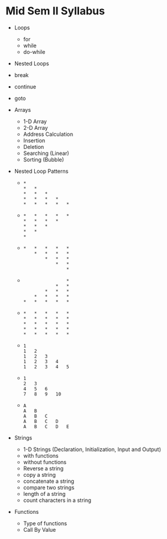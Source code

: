 # Mid Sem II Syllabus

* Loops

  * for
  * while
  * do-while

* Nested Loops

* break

* continue

* goto

* Arrays

  * 1-D Array
  * 2-D Array
  * Address Calculation 
  * Insertion
  * Deletion
  * Searching (Linear)
  * Sorting (Bubble)

* Nested Loop Patterns

  * ```
    *
    *	*
    *	*	*
    *	*	*	*
    *	*	*	*	*
    ```

  * ```
    *	*	*	*	*
    *	*	*	*
    *	*	*
    *	*
    *
    ```

  * ```
    *	*	*	*	*
    	*	*	*	*
    		*	*	*
    			*	*
    				*
    ```

  * ```
    				*
    			*	*
    		*	*	*
    	*	*	*	*
    *	*	*	*	*
    ```

  * ```
    *	*	*	*	*
    *	*	*	*	*
    *	*	*	*	*
    *	*	*	*	*
    *	*	*	*	*
    ```

  * ```
    1
    1	2
    1	2	3
    1	2	3	4
    1	2	3	4	5
    ```

  * ```
    1
    2	3
    4	5	6
    7	8	9	10
    ```

  * ```
    A
    A	B
    A	B	C
    A	B	C	D
    A	B	C	D	E
    ```

* Strings

  * 1-D Strings (Declaration, Initialization, Input and Output)
  * with functions
  * without functions
  * Reverse a string
  * copy a string
  * concatenate a string
  * compare two strings
  * length of a string
  * count characters in a string

* Functions

  * Type of functions
  * Call By Value